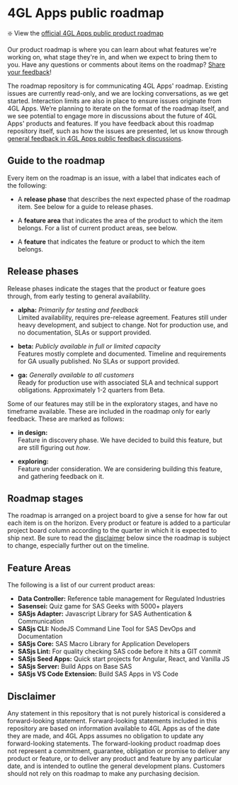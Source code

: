 # 4GL Apps public roadmap

:sparkle: View the [official 4GL Apps public product roadmap](https://github.com/orgs/4gl-apps/projects/2/views/5)

Our product roadmap is where you can learn about what features we're working on, what stage they're in, and when we expect to bring them to you. Have any questions or comments about items on the roadmap? [Share your feedback](https://github.com/4gl-apps/feedback/discussions/1)!

The roadmap repository is for communicating 4GL Apps' roadmap. Existing issues are currently read-only, and we are locking conversations, as we get started. Interaction limits are also in place to ensure issues originate from 4GL Apps. We’re planning to iterate on the format of the roadmap itself, and we see potential to engage more in discussions about the future of 4GL Apps' products and features. If you have feedback about this roadmap repository itself, such as how the issues are presented, let us know through [general feedback in 4GL Apps public feedback discussions](https://github.com/4gl-apps/feedback/discussions/1).

## Guide to the roadmap

Every item on the roadmap is an issue, with a label that indicates each of the following:

- A **release phase** that describes the next expected phase of the roadmap item. See below for a guide to release phases.

- A **feature area** that indicates the area of the product to which the item belongs. For a list of current product areas, see below.

- A **feature** that indicates the feature or product to which the item belongs.


## Release phases

Release phases indicate the stages that the product or feature goes through, from early testing to general availability.

- **alpha:** *Primarily for testing and feedback*\
Limited availability, requires pre-release agreement. Features still under heavy development, and subject to change. Not for production use, and no documentation, SLAs or support provided.

- **beta:** *Publicly available in full or limited capacity*\
Features mostly complete and documented. Timeline and requirements for GA usually published. No SLAs or support provided.

- **ga:** *Generally available to all customers*\
Ready for production use with associated SLA and technical support obligations. Approximately 1-2 quarters from Beta.

Some of our features may still be in the exploratory stages, and have no timeframe available. These are included in the roadmap only for early feedback. These are marked as follows:

- **in design:**\
Feature in discovery phase. We have decided to build this feature, but are still figuring out _how_.

- **exploring:**\
Feature under consideration. We are considering building this feature, and gathering feedback on it.

## Roadmap stages

The roadmap is arranged on a project board to give a sense for how far out each item is on the horizon. Every product or feature is added to a particular project board column according to the quarter in which it is expected to ship next. Be sure to read the [disclaimer](#disclaimer) below since the roadmap is subject to change, especially further out on the timeline.

## Feature Areas

The following is a list of our current product areas:

- **Data Controller:** Reference table management for Regulated Industries
- **Sasensei:** Quiz game for SAS Geeks with 5000+ players
- **SASjs Adapter:** Javascript Library for SAS Authentication & Communication
- **SASjs CLI:** NodeJS Command Line Tool for SAS DevOps and Documentation
- **SASjs Core:** SAS Macro Library for Application Developers
- **SASjs Lint:** For quality checking SAS code before it hits a GIT commit
- **SASjs Seed Apps:** Quick start projects for Angular, React, and Vanilla JS
- **SASjs Server:** Build Apps on Base SAS
- **SASjs VS Code Extension:** Build SAS Apps in VS Code

## Disclaimer

Any statement in this repository that is not purely historical is considered a forward-looking statement. Forward-looking statements included in this repository are based on information available to 4GL Apps as of the date they are made, and 4GL Apps assumes no obligation to update any forward-looking statements. The forward-looking product roadmap does not represent a commitment, guarantee, obligation or promise to deliver any product or feature, or to deliver any product and feature by any particular date, and is intended to outline the general development plans. Customers should not rely on this roadmap to make any purchasing decision.
